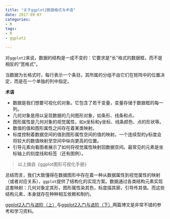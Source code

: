```yaml
---
title: "关于ggplot2数据格式与术语"
date: 2017-09-07
categories: 
- R
tags:
- R
- ggplot2

---
```


对`ggplot2`来说，数据的结构是一成不变的：它要求是“长”格式的数据框，而不是相反的“宽格式”。

当数据为长格式时，每行表示一个条目。其所属的分组不由它们在矩阵中的位置决定，而是在一个单独的列中指定。

<!-- more -->

**术语**

- 数据是我们想要可视化的对象。它包含了若干变量，变量存储于数据框的每一列。
- 几何对象是用以呈现数据的几何图形对象，如条形、线条和点。
- 图形属性是几何对象的视觉属性，如x坐标和y坐标、线条颜色、点的形状等。
- 数值的值和图形属性之间存在着某类映射。
- 标度控制着数据空间的值到图形属性空间的值的映射。一个连续型的y标度会将较大的数值映射至空间中纵向更高的位置。
- 引导元素向看图者展示了如何将视觉属性映射回数据空间。最常见的元素是坐标轴上的刻度线和标签（还有图例）。

> 以上摘自《ggplot图形可视化手册》

总结而言，我们大致懂得在数据图形中存在着一种从数据属性到视觉属性的映射（或者对应关系），`ggplot`提供了结构化的实现方案。数据通过各类结构元素实现这套映射：几何对象定其形，图形属性染其色，标度描其廓，引导传其值。而这些结构元素，本身就存在种种相互依赖和制约。

[ggplot2入门与进阶（上）](http://www.cellyse.com/how_to_use_gggplot2_part1/)与[ggplot2入门与进阶（下）](http://www.cellyse.com/how_to_use_gggplot2_part2/)两篇博文是非常不错的参考和学习资料。